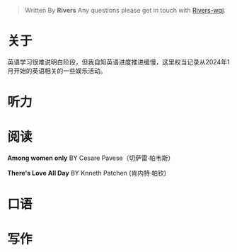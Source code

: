 

> Written By **Rivers**
> Any questions please get in touch with  [Rivers-wqj](https://rivers-wqj.github.io/).
# 关于
英语学习很难说明白阶段，但我自知英语进度推进缓慢，这里权当记录从2024年1月开始的英语相关的一些娱乐活动。
# 听力
# 阅读
**Among women only** BY Cesare Pavese（切萨雷·帕韦斯）
			
**There's Love All Day**  BY Knneth Patchen (肯内特·帕钦)

# 口语
# 写作

<!--stackedit_data:
eyJoaXN0b3J5IjpbMTQ2NzkyNjY5NiwxODk5NDA0ODYzLC03Mj
cwMzQxNDIsLTc5ODIxNzI0MV19
-->